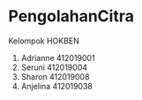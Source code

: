 # PengolahanCitra
Kelompok HOKBEN
1. Adrianne 412019001
2. Seruni 412019004
3. Sharon 412019008
4. Anjelina 412019038
